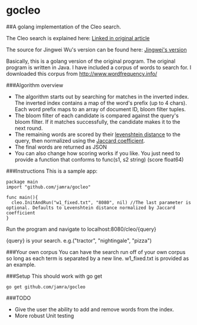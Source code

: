 gocleo
======

##A golang implementation of the Cleo search.

The Cleo search is explained here: [Linked in original article](http://engineering.linkedin.com/open-source/cleo-open-source-technology-behind-linkedins-typeahead-search)

The source for Jingwei Wu's version can be found here: [Jingwei's version](https://github.com/linkedin/cleo)

Basically, this is a golang version of the original program.  The original program is written in Java.  I have included a corpus of words to search for.  I downloaded this corpus from http://www.wordfrequency.info/

###Algorithm overview
 - The algorithm starts out by searching for matches in the inverted index.  The inverted index contains a map of the word's prefix (up to 4 chars).  Each word prefix maps to an array of document ID, bloom filter tuples.  
 - The bloom filter of each candidate is compared against the query's bloom filter.  If it matches successfully, the candidate makes it to the next round.
 - The remaining words are scored by their [levenshtein distance](http://en.wikipedia.org/wiki/Levenshtein_distance) to the query, then normalized using the [Jaccard coefficient](http://en.wikipedia.org/wiki/Jaccard_index).
 - The final words are returned as JSON
 - You can also change how scoring works if you like. You just need to provide a function that conforms to
    func(s1, s2 string) (score float64)

###Instructions
This is a sample app:

    package main
   	import "github.com/jamra/gocleo"
  
   	func main(){
   	  cleo.InitAndRun("w1_fixed.txt", "8080", nil) //The last parameter is optional. Defaults to Levenshtein distance normalized by Jaccard coefficient
   	}

Run the program and navigate to localhost:8080/cleo/{query}

{query} is your search.  e.g.("tractor", "nightingale", "pizza")

###Your own corpus
You can have the search run off of your own corpus so long as each term is separated by a new line.  w1_fixed.txt is provided as an example.

###Setup
This should work with go get

    go get github.com/jamra/gocleo
###TODO
 - Give the user the ability to add and remove words from the index.
 - More robust Unit testing
